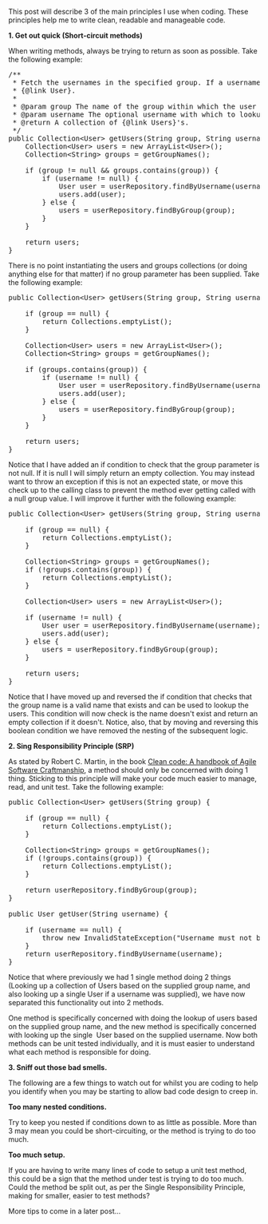 This post will describe 3 of the main principles I use when coding. These principles help me to write clean, readable and manageable code.

<strong>1. Get out quick (Short-circuit methods)</strong>

When writing methods, always be trying to return as soon as possible. Take the following example:
<pre class="EnlighterJSRAW" data-enlighter-language="java">/**
 * Fetch the usernames in the specified group. If a username is provided, lookup just that single
 * {@link User}.
 *
 * @param group The name of the group within which the user belongs.
 * @param username The optional username with which to lookup the user.
 * @return A collection of {@link Users}'s.
 */
public Collection&lt;User&gt; getUsers(String group, String username) {
    Collection&lt;User&gt; users = new ArrayList&lt;User&gt;();
    Collection&lt;String&gt; groups = getGroupNames();

    if (group != null &amp;&amp; groups.contains(group)) {
        if (username != null) {
            User user = userRepository.findByUsername(username);
            users.add(user);
        } else {
            users = userRepository.findByGroup(group);
        }
    }

    return users;
}</pre>
There is no point instantiating the users and groups collections (or doing anything else for that matter) if no group parameter has been supplied. Take the following example:
<pre class="EnlighterJSRAW" data-enlighter-language="java">public Collection&lt;User&gt; getUsers(String group, String username) {

    if (group == null) {
        return Collections.emptyList();
    }

    Collection&lt;User&gt; users = new ArrayList&lt;User&gt;();
    Collection&lt;String&gt; groups = getGroupNames();

    if (groups.contains(group)) {
        if (username != null) {
            User user = userRepository.findByUsername(username);
            users.add(user);
        } else {
            users = userRepository.findByGroup(group);
        }
    }

    return users;
}</pre>
Notice that I have added an if condition to check that the group parameter is not null. If it is null I will simply return an empty collection. You may instead want to throw an exception if this is not an expected state, or move this check up to the calling class to prevent the method ever getting called with a null group value. I will improve it further with the following example:
<pre class="EnlighterJSRAW" data-enlighter-language="java">public Collection&lt;User&gt; getUsers(String group, String username) {

    if (group == null) {
        return Collections.emptyList();
    }

    Collection&lt;String&gt; groups = getGroupNames();
    if (!groups.contains(group)) {
        return Collections.emptyList();
    }

    Collection&lt;User&gt; users = new ArrayList&lt;User&gt;();

    if (username != null) {
        User user = userRepository.findByUsername(username);
        users.add(user);
    } else {
        users = userRepository.findByGroup(group);
    }

    return users;
}</pre>
Notice that I have moved up and reversed the if condition that checks that the group name is a valid name that exists and can be used to lookup the users. This condition will now check is the name doesn't exist and return an empty collection if it doesn't. Notice, also, that by moving and reversing this boolean condition we have removed the nesting of the subsequent logic.

<strong>2. Sing Responsibility Principle (SRP)</strong>

As stated by Robert C. Martin, in the book <a href="https://www.amazon.co.uk/Clean-Code-Handbook-Software-Craftsmanship/dp/0132350882/ref=sr_1_1?ie=UTF8&amp;qid=1528975193&amp;sr=8-1&amp;keywords=the+clean+code">Clean code: A handbook of Agile Software Craftmanship</a>, a method should only be concerned with doing 1 thing. Sticking to this principle will make your code much easier to manage, read, and unit test. Take the following example:
<pre class="EnlighterJSRAW" data-enlighter-language="java">public Collection&lt;User&gt; getUsers(String group) {

    if (group == null) {
        return Collections.emptyList();
    }

    Collection&lt;String&gt; groups = getGroupNames();
    if (!groups.contains(group)) {
        return Collections.emptyList();
    }

    return userRepository.findByGroup(group);
}

public User getUser(String username) {

    if (username == null) {
        throw new InvalidStateException("Username must not be null");
    }
    return userRepository.findByUsername(username);
}</pre>
Notice that where previously we had 1 single method doing 2 things (Looking up a collection of Users based on the supplied group name, and also looking up a single User if a username was supplied), we have now separated this functionality out into 2 methods.

One method is specifically concerned with doing the lookup of users based on the supplied group name, and the new method is specifically concerned with looking up the single  User based on the supplied username. Now both methods can be unit tested individually, and it is must easier to understand what each method is responsible for doing.

<strong>3. Sniff out those bad smells.</strong>

The following are a few things to watch out for whilst you are coding to help you identify when you may be starting to allow bad code design to creep in.

<strong>Too many nested conditions.</strong>

Try to keep you nested if conditions down to as little as possible. More than 3 may mean you could be short-circuiting, or the method is trying to do too much.

<strong>Too much setup.</strong>

If you are having to write many lines of code to setup a unit test method, this could be a sign that the method under test is trying to do too much. Could the method be split out, as per the Single Responsibility Principle, making for smaller, easier to test methods?

More tips to come in a later post...
